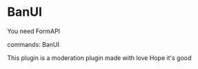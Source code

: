 # BanUI
You need FormAPI 


commands:
BanUI

This plugin is a moderation plugin made with love
Hope it's good 
